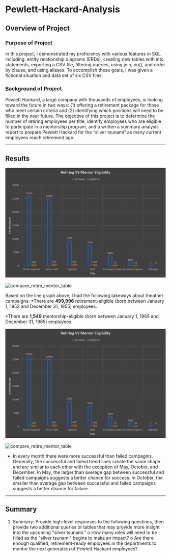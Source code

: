 # Pewlett-Hackard-Analysis
## Overview of Project
### Purpose of Project
In this project, I demonstrated my proficiency with various features in SQL including: entity relationship diagrams (ERDs), creating new tables with into statements, exporting a CSV file, filtering queries, using join, on(), and order by clause, and using aliases. To accomplish these goals, I was given a fictional situation and data set of six CSV files. 
### Background of Project
Pewlett Hackard, a large company with thousands of employees, is looking toward the future in two ways: (1) offering a retirement package for those who meet certain criteria and (2) identifying which positions will need to be filled in the near future. The objective of this project is to determine the number of retiring employees per title, identify employees who are eligible to participate in a mentorship program, and a written a summary analysis report to prepare Pewlett Hackard for the “silver tsunami” as many current employees reach retirement age.

---
## Results

![ compare_retire_mentor_titles]( compare_retire_mentor_titles.png)

![compare_retire_mentor_table](compare_retire_mentor_table/png)

Based on the line graph above, I had the following takeways about theather campaigns:
*There are **499,996** retirement-eligible (born between January 1, 1952 and December 31, 1955) employees. 

*There are **1,549** mentorship-eligible (born between January 1, 1965 and December 31, 1965) employees.

![ compare_retire_mentor_titles]( compare_retire_mentor_titles.png)

![compare_retire_mentor_table](compare_retire_mentor_table/png)

* In every month there were more successful than failed campagins. Generally, the successful and failed trend lines create the same shape and are similar to each other with the exception of May, October, and December. In May, the larger than average gap between successful and failed campaigns suggests a better chance for success. In October, the smaller than average gap between successful and failed campaigns suggests a better chance for failure. 



---
## Summary 
1.	Summary: Provide high-level responses to the following questions, then provide two additional queries or tables that may provide more insight into the upcoming "silver tsunami."
o	How many roles will need to be filled as the "silver tsunami" begins to make an impact?
o	Are there enough qualified, retirement-ready employees in the departments to mentor the next generation of Pewlett Hackard employees?





